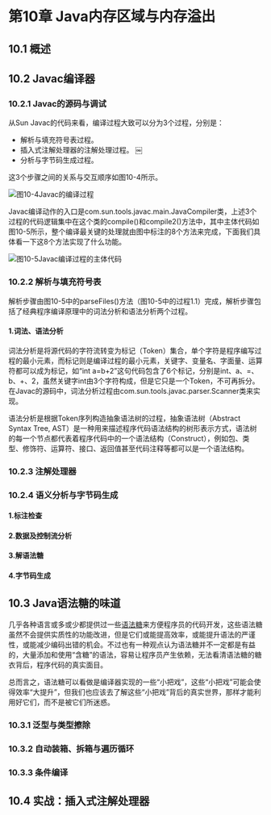 # 第10章 Java内存区域与内存溢出

## 10.1 概述

## 10.2 Javac编译器

### 10.2.1 Javac的源码与调试

从Sun Javac的代码来看，编译过程大致可以分为3个过程，分别是：

* 解析与填充符号表过程。
* 插入式注解处理器的注解处理过程。 ￼
* 分析与字节码生成过程。

这3个步骤之间的关系与交互顺序如图10-4所示。

![&#x56FE;10-4Javac&#x7684;&#x7F16;&#x8BD1;&#x8FC7;&#x7A0B;](https://github.com/malinkang/JavaNote/tree/05f7c6abd740c7af6029fb75682bad60b7d55521/images/understanding-the-jvm/10-4.png)

Javac编译动作的入口是com.sun.tools.javac.main.JavaCompiler类，上述3个过程的代码逻辑集中在这个类的compile\(\)和compile2\(\)方法中，其中主体代码如图10-5所示，整个编译最关键的处理就由图中标注的8个方法来完成，下面我们具体看一下这8个方法实现了什么功能。

![&#x56FE;10-5Javac&#x7F16;&#x8BD1;&#x8FC7;&#x7A0B;&#x7684;&#x4E3B;&#x4F53;&#x4EE3;&#x7801;](https://github.com/malinkang/JavaNote/tree/05f7c6abd740c7af6029fb75682bad60b7d55521/images/understanding-the-jvm/10-5.png)

### 10.2.2 解析与填充符号表

解析步骤由图10-5中的parseFiles\(\)方法（图10-5中的过程1.1）完成，解析步骤包括了经典程序编译原理中的词法分析和语法分析两个过程。

#### 1.词法、语法分析

词法分析是将源代码的字符流转变为标记（Token）集合，单个字符是程序编写过程的最小元素，而标记则是编译过程的最小元素，关键字、变量名、字面量、运算符都可以成为标记，如“int a=b+2”这句代码包含了6个标记，分别是int、a、=、b、+、2，虽然关键字int由3个字符构成，但是它只是一个Token，不可再拆分。在Javac的源码中，词法分析过程由com.sun.tools.javac.parser.Scanner类来实现。

语法分析是根据Token序列构造抽象语法树的过程，抽象语法树（Abstract Syntax Tree, AST）是一种用来描述程序代码语法结构的树形表示方式，语法树的每一个节点都代表着程序代码中的一个语法结构（Construct），例如包、类型、修饰符、运算符、接口、返回值甚至代码注释等都可以是一个语法结构。

### 10.2.3 注解处理器

### 10.2.4 语义分析与字节码生成

#### 1.标注检查

#### 2.数据及控制流分析

#### 3.解语法糖

#### 4.字节码生成

## 10.3 Java语法糖的味道

几乎各种语言或多或少都提供过一些[语法糖](https://zh.wikipedia.org/wiki/%E8%AF%AD%E6%B3%95%E7%B3%96)来方便程序员的代码开发，这些语法糖虽然不会提供实质性的功能改进，但是它们或能提高效率，或能提升语法的严谨性，或能减少编码出错的机会。不过也有一种观点认为语法糖并不一定都是有益的，大量添加和使用“含糖”的语法，容易让程序员产生依赖，无法看清语法糖的糖衣背后，程序代码的真实面目。

总而言之，语法糖可以看做是编译器实现的一些“小把戏”，这些“小把戏”可能会使得效率“大提升”，但我们也应该去了解这些“小把戏”背后的真实世界，那样才能利用好它们，而不是被它们所迷惑。

### 10.3.1 泛型与类型擦除

### 10.3.2 自动装箱、拆箱与遍历循环

### 10.3.3 条件编译

## 10.4 实战：插入式注解处理器

